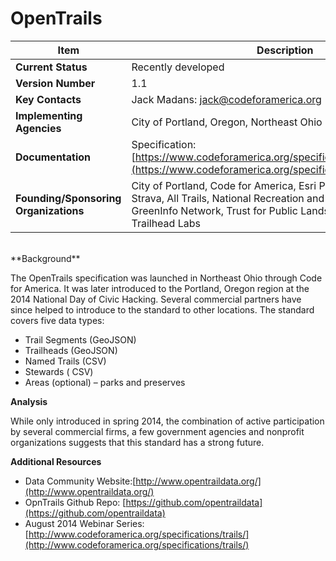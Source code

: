 # OpenTrails

| Item | Description |
| --- | --- |
| **Current Status** | Recently developed |
| **Version Number** | 1.1 |
| **Key Contacts** | Jack Madans: jack@codeforamerica.org |
| **Implementing Agencies** | City of Portland, Oregon, Northeast Ohio (Cuyahoga Valley) |
| **Documentation** | Specification:[https://www.codeforamerica.org/specifications/trails/spec.html](https://www.codeforamerica.org/specifications/trails/spec.html) |
| **Founding/Sponsoring Organizations** | City of Portland, Code for America, Esri Portland R&amp;D Center, Strava, All Trails, National Recreation and Parks Association, GreenInfo Network, Trust for Public Lands, Intertwine Alliance, Trailhead Labs |
<br>
**Background**

The OpenTrails specification was launched in Northeast Ohio through Code for America. It was later introduced to the Portland, Oregon region at the 2014 National Day of Civic Hacking. Several commercial partners have since helped to introduce to the standard to other locations. The standard covers five data types:

*   Trail Segments (GeoJSON)
*   Trailheads (GeoJSON)
*   Named Trails (CSV)
*   Stewards ( CSV)
*   Areas (optional) – parks and preserves

**Analysis**

While only introduced in spring 2014, the combination of active participation by several commercial firms, a few government agencies and nonprofit organizations suggests that this standard has a strong future.

**Additional Resources**

*   Data Community Website:[http://www.opentraildata.org/](http://www.opentraildata.org/)
*   OpnTrails Github Repo: [https://github.com/opentraildata](https://github.com/opentraildata)
*   August 2014 Webinar Series:[http://www.codeforamerica.org/specifications/trails/](http://www.codeforamerica.org/specifications/trails/)
